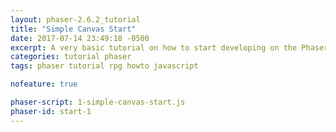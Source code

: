 ```yaml
---
layout: phaser-2.6.2_tutorial
title: "Simple Canvas Start"
date: 2017-07-14 23:49:18 -0500
excerpt: A very basic tutorial on how to start developing on the Phaser game engine
categories: tutorial phaser
tags: phaser tutorial rpg howto javascript

nofeature: true

phaser-script: 1-simple-canvas-start.js
phaser-id: start-1
---
```

